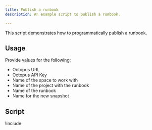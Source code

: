 ```yaml
---
title: Publish a runbook
description: An example script to publish a runbook.

---
```


This script demonstrates how to programmatically publish a runbook.

## Usage
Provide values for the following:
- Octopus URL
- Octopus API Key
- Name of the space to work with
- Name of the project with the runbook
- Name of the runbook
- Name for the new snapshot

## Script

!include <publish-runbook-scripts>
